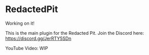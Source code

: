 # RedactedPit
Working on it!

This is the main plugin for the Redacted Pit. Join the Discord here: https://discord.gg/JerRTY5SDn

YouTube Video: WIP
